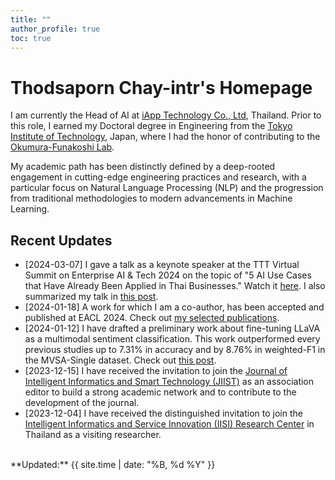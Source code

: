 ```yaml
---
title: ""
author_profile: true
toc: true
---
```


# Thodsaporn Chay-intr's Homepage
I am currently the Head of AI at [iApp Technology Co., Ltd](https://iapp.co.th/), Thailand. Prior to this role, I earned my Doctoral degree in Engineering from the [Tokyo Institute of Technology](https://www.titech.ac.jp/english), Japan, where I had the honor of contributing to the [Okumura-Funakoshi Lab](https://lr-www.pi.titech.ac.jp/). 

My academic path has been distinctly defined by a deep-rooted engagement in cutting-edge engineering practices and research, with a particular focus on Natural Language Processing (NLP) and the progression from traditional methodologies to modern advancements in Machine Learning.


## Recent Updates
- [2024-03-07] I gave a talk as a keynote speaker at the TTT Virtual Summit on Enterprise AI & Tech 2024 on the topic of "5 AI Use Cases that Have Already Been Applied in Thai Businesses." Watch it [here](https://conf.techtalkthai.com/at24-videos/#1665152231034-16aa6b6f-a4a8). I also summarized my talk in [this post](/arts/keynote-ttt-5-ai-usecases). 
- [2024-01-18] A work for which I am a co-author, has been accepted and published at EACL 2024. Check out [my selected publications](/pubs/).
- [2024-01-12] I have drafted a preliminary work about fine-tuning LLaVA as a multimodal sentiment classification. This work outperformed every previous studies up to 7.31% in accuracy and by 8.76% in weighted-F1 in the MVSA-Single dataset. Check out [this post](/arts/llavac-minimal).
- [2023-12-15] I have received the invitation to join the [Journal of Intelligent Informatics and Smart Technology (JIIST)](https://ph05.tci-thaijo.org/index.php/JIIST) as an association editor to build a strong academic network and to contribute to the development of the journal.
- [2023-12-04] I have received the distinguished invitation to join the [Intelligent Informatics and Service Innovation (IISI) Research Center](#) in Thailand as a visiting researcher.


<br>
**Updated:** {{ site.time | date: "%B, %d %Y" }}